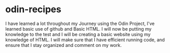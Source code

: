# odin-recipes 
I have learned a lot throughout my Journey using the Odin Project, I've learned basic use of github and Basic HTML. I will now be putting my knowledge to the test and I will be creating a basic website using my knowledge of HTML. I will make sure that I have efficient running code, and ensure that I stay organized and comment on my work.
